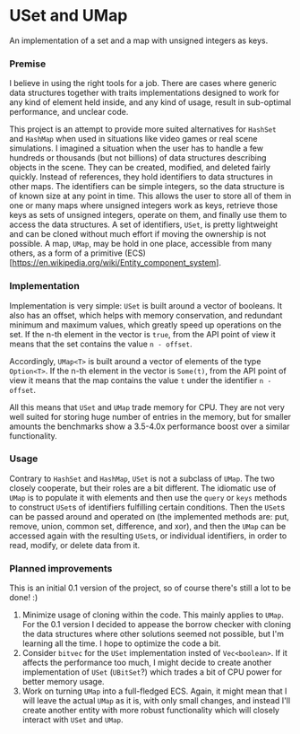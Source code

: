 # USet and UMap
An implementation of a set and a map with unsigned integers as keys.

### Premise

I believe in using the right tools for a job. There are cases where generic data structures together with traits implementations designed to work for any kind of element held inside, and any kind of usage, result in sub-optimal performance, and unclear code.

This project is an attempt to provide more suited alternatives for `HashSet` and `HashMap` when used in situations like video games or real scene simulations. I imagined a situation when the user has to handle a few hundreds or thousands (but not billions) of data structures describing objects in the scene. They can be created, modified, and deleted fairly quickly. Instead of references, they hold identifiers to data structures in other maps. The identifiers can be simple integers, so the data structure is of known size at any point in time. This allows the user to store all of them in one or many maps where unsigned integers work as keys, retrieve those keys as sets of unsigned integers, operate on them, and finally use them to access the data structures. A set of identifiers, `USet`, is pretty lightweight and can be cloned without much effort if moving the ownership is not possible. A map, `UMap`, may be hold in one place, accessible from many others, as a form of a primitive (ECS)[https://en.wikipedia.org/wiki/Entity_component_system].

### Implementation

Implementation is very simple: 
`USet` is built around a vector of booleans. It also has an offset, which helps with memory conservation, and redundant minimum and maximum values, which greatly speed up operations on the set. If the n-th element in the vector is `true`, from the API point of view it means that the set contains the value `n - offset`.  

Accordingly, `UMap<T>` is built around a vector of elements of the type `Option<T>`. If the n-th element in the vector is `Some(t)`, from the API point of view it means that the map contains the value `t` under the identifier `n - offset`.

All this means that `USet` and `UMap` trade memory for CPU. They are not very well suited for storing huge number of entries in the memory, but for smaller amounts the benchmarks show a 3.5-4.0x performance boost over a similar functionality. 

### Usage

Contrary to `HashSet` and `HashMap`, `USet` is not a subclass of `UMap`. The two closely cooperate, but their roles are a bit different. The idiomatic use of `UMap` is to populate it with elements and then use the `query` or `keys` methods to construct `USet`s of identifiers fulfilling certain conditions. Then the `USet`s can be passed around and operated on (the implemented methods are: put, remove, union, common set, difference, and xor), and then the `UMap` can be accessed again with the resulting `USet`s, or individual identifiers, in order to read, modify, or delete data from it.

### Planned improvements

This is an initial 0.1 version of the project, so of course there's still a lot to be done! :)
1. Minimize usage of cloning within the code. This mainly applies to `UMap`. For the 0.1 version I decided to appease the borrow checker with cloning the data structures where other solutions seemed not possible, but I'm learning all the time. I hope to optimize the code a bit.
2. Consider `bitvec` for the `USet` implementation insted of `Vec<boolean>`. If it affects the performance too much, I might decide to create another implementation of `USet` (`UBitSet`?) which trades a bit of CPU power for better memory usage.
3. Work on turning `UMap` into a full-fledged ECS. Again, it might mean that I will leave the actual `UMap` as it is, with only small changes, and instead I'll create another entity with more robust functionality which will closely interact with `USet` and `UMap`.
